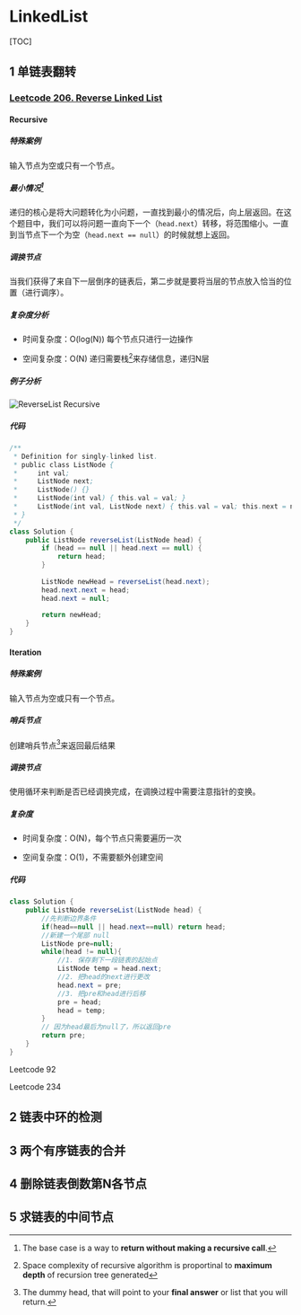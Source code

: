 # LinkedList

[TOC]

## 1 单链表翻转

### [Leetcode 206. Reverse Linked List](https://leetcode.com/problems/reverse-linked-list/)

#### Recursive

##### 特殊案例

输入节点为空或只有一个节点。

##### 最小情况[^1]

递归的核心是将大问题转化为小问题，一直找到最小的情况后，向上层返回。在这个题目中，我们可以将问题一直向下一个（`head.next`）转移，将范围缩小。一直到当节点下一个为空（`head.next == null`）的时候就想上返回。

##### 调换节点

当我们获得了来自下一层倒序的链表后，第二步就是要将当层的节点放入恰当的位置（进行调序）。

##### 复杂度分析

- 时间复杂度：O(log(N)) 每个节点只进行一边操作

- 空间复杂度：O(N) 递归需要栈[^2]来存储信息，递归N层

##### 例子分析

![ReverseList Recursive](https://zexi-typora.oss-cn-beijing.aliyuncs.com/picgo/ReverseList%20Recursive%20(1).png)

##### 代码

```java
/**
 * Definition for singly-linked list.
 * public class ListNode {
 *     int val;
 *     ListNode next;
 *     ListNode() {}
 *     ListNode(int val) { this.val = val; }
 *     ListNode(int val, ListNode next) { this.val = val; this.next = next; }
 * }
 */
class Solution {
    public ListNode reverseList(ListNode head) {
        if (head == null || head.next == null) {
            return head;
        }
        
        ListNode newHead = reverseList(head.next);
        head.next.next = head;
        head.next = null;
        
        return newHead;
    }
}
```



#### Iteration

##### 特殊案例

输入节点为空或只有一个节点。

##### 哨兵节点

创建哨兵节点[^3]来返回最后结果

##### 调换节点

使用循环来判断是否已经调换完成，在调换过程中需要注意指针的变换。

##### 复杂度

- 时间复杂度：O(N)，每个节点只需要遍历一次

- 空间复杂度：O(1)，不需要额外创建空间

##### 代码

```java
class Solution {
    public ListNode reverseList(ListNode head) {
        //先判断边界条件
        if(head==null || head.next==null) return head;
        //新建一个尾部 null
        ListNode pre=null;
        while(head != null){
            //1. 保存剩下一段链表的起始点
            ListNode temp = head.next;
            //2. 把head的next进行更改
            head.next = pre;
            //3. 把pre和head进行后移
            pre = head;
            head = temp;
        }
        // 因为head最后为null了，所以返回pre
        return pre;
    }
}
```

Leetcode 92

Leetcode 234



## 2 链表中环的检测

## 3 两个有序链表的合并

## 4 删除链表倒数第N各节点

## 5 求链表的中间节点







[^1]: The base case is a way to **return without making a recursive call**.
[^2]: Space complexity of recursive algorithm is proportinal to **maximum depth** of recursion tree generated
[^3]: The dummy head, that will point to your **final answer** or list that you will return.

